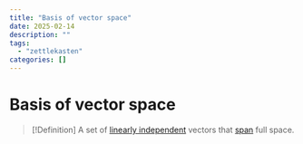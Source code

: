 ```yaml
---
title: "Basis of vector space"
date: 2025-02-14
description: ""
tags: 
  - "zettlekasten"
categories: []
---
```


# Basis of vector space
> [!Definition]
A set of [linearly independent](Linear%20dependence.md) vectors that [span](Span%20of%20vector%20space.md) full space.
